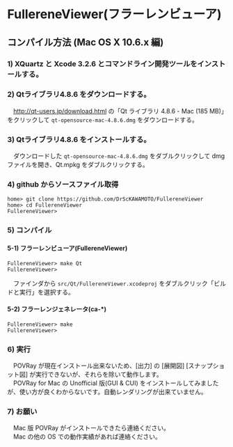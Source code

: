 # FullereneViewer(フラーレンビューア)
## コンパイル方法 (Mac OS X 10.6.x 編)
### 1) XQuartz と Xcode 3.2.6 とコマンドライン開発ツールをインストールする。
### 2) Qtライブラリ4.8.6 をダウンロードする。
　<http://qt-users.jp/download.html> の「Qt ライブラリ 4.8.6 - Mac (185 MB)」をクリックして `qt-opensource-mac-4.8.6.dmg` をダウンロードする。

### 3) Qtライブラリ4.8.6 をインストールする。
　ダウンロードした `qt-opensource-mac-4.8.6.dmg` をダブルクリックして dmg ファイルを開き、Qt.mpkg をダブルクリックする。

### 4) github からソースファイル取得
    home> git clone https://github.com/DrScKAWAMOTO/FullereneViewer
    home> cd FullereneViewer
    FullereneViewer> 

### 5) コンパイル
#### 5-1) フラーレンビューア(FullereneViewer)
    FullereneViewer> make Qt
    FullereneViewer> 

　ファインダから `src/Qt/FullereneViewer.xcodeproj` をダブルクリック「ビルドと実行」を選択する。

#### 5-2) フラーレンジェネレータ(ca-*)
    FullereneViewer> make
    FullereneViewer> 

### 6) 実行
　POVRay が現在インストール出来ないため、[出力] の [展開図] [スナップショット図] が実行できないが、それらを除いて動作します。  
　POVRay for Mac の Unofficial 版(GUI & CUI) をインストールしてみましたが、使い方が良くわからないです。自動レンダリングが出来ていません。

### 7) お願い
　Mac 版 POVRay がインストールできたら連絡ください。  
　Mac の他の OS での動作実績があれば連絡ください。

